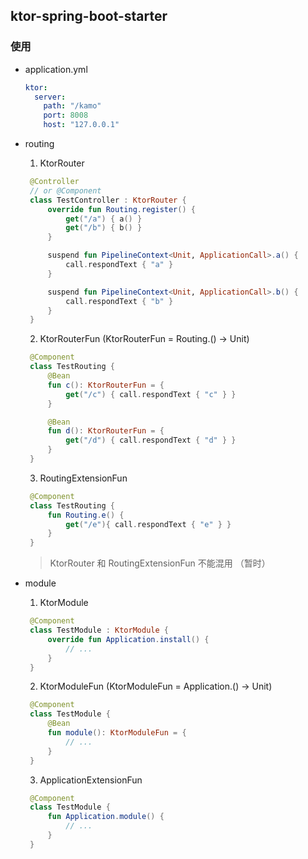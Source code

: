 ## ktor-spring-boot-starter

### 使用

* application.yml
    ```yaml
    ktor:
      server:
        path: "/kamo"
        port: 8008
        host: "127.0.0.1"
    ```
* routing
    1. KtorRouter
   ```kotlin
    @Controller
    // or @Component
    class TestController : KtorRouter {
        override fun Routing.register() {
            get("/a") { a() }
            get("/b") { b() }
        }

        suspend fun PipelineContext<Unit, ApplicationCall>.a() {
            call.respondText { "a" }
        }

        suspend fun PipelineContext<Unit, ApplicationCall>.b() {
            call.respondText { "b" }
        }
    }
   ```
    2. KtorRouterFun (KtorRouterFun = Routing.() -> Unit)
   ```kotlin
    @Component
    class TestRouting {
        @Bean
        fun c(): KtorRouterFun = {
            get("/c") { call.respondText { "c" } }
        }

        @Bean
        fun d(): KtorRouterFun = {
            get("/d") { call.respondText { "d" } }
        }
    }
   ```
    3. RoutingExtensionFun
   ```kotlin
    @Component
    class TestRouting { 
        fun Routing.e() {
            get("/e"){ call.respondText { "e" } }
        }
    }
   ```
  > KtorRouter 和 RoutingExtensionFun 不能混用 （暂时）

* module
  1. KtorModule
   ```kotlin
    @Component
    class TestModule : KtorModule { 
        override fun Application.install() {
            // ...
        }
    }
   ```
  2. KtorModuleFun (KtorModuleFun = Application.() -> Unit)
   ```kotlin
    @Component
    class TestModule {
        @Bean
        fun module(): KtorModuleFun = {
            // ...
        }
    }
   ```
  3. ApplicationExtensionFun
   ```kotlin
    @Component
    class TestModule { 
        fun Application.module() {
            // ...
        }
    }
   ```